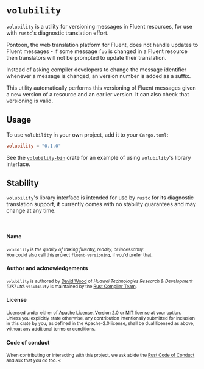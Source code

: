 # `volubility`
`volubility` is a utility for versioning messages in Fluent resources, for use with `rustc`'s
diagnostic translation effort.

Pontoon, the web translation platform for Fluent, does not handle updates to Fluent messages - if
some message `foo` is changed in a Fluent resource then translators will not be prompted to update 
their translation.

Instead of asking compiler developers to change the message identifier whenever a message is
changed, an version number is added as a suffix.

This utility automatically performs this versioning of Fluent messages given a new version of a
resource and an earlier version. It can also check that versioning is valid.

## Usage
To use `volubility` in your own project, add it to your `Cargo.toml`:

```toml
volubility = "0.1.0"
```

See the [`volubility-bin`](../volubility-bin/README.md) crate for an example of using `volubility`'s
library interface.

## Stability
`volubility`'s library interface is intended for use by `rustc` for its diagnostic translation 
support, it currently comes with no stability guarantees and may change at any time.

<br>

#### Name
<sup>
<code>volubility</code> is <i>the quality of talking fluently, readily, or incessantly</i>.
</sup>

<br>

<sub>
You could also call this project <code>fluent-versioning</code>, if you'd prefer that.
</sub>

<br>

#### Author and acknowledgements
<sup>
<code>volubility</code> is authored by <a href="https://davidtw.co">David Wood</a> of 
<i>Huawei Technologies Research & Development (UK) Ltd</i>. <code>volubility</code> is 
maintained by the <a href="https://rust-lang.org/governance/teams/compiler">Rust Compiler Team</a>.
</sup>

<br>

#### License
<sup>
Licensed under either of <a href="https://www.apache.org/licenses/LICENSE-2.0">Apache License,
Version 2.0</a> or <a href="https://opensource.org/licenses/MIT">MIT license</a> at your option.
</sup>

<br>

<sub>
Unless you explicitly state otherwise, any contribution intentionally submitted for inclusion in
this crate by you, as defined in the Apache-2.0 license, shall be dual licensed as above, without
any additional terms or conditions.
</sub>

<br>

#### Code of conduct
<sup>
When contributing or interacting with this project, we ask abide the
<a href="https://www.rust-lang.org/en-US/conduct.html">Rust Code of Conduct</a> and ask that you do
too.
<